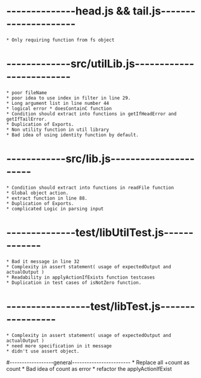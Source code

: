 # --------------head.js && tail.js---------------------
    * Only requiring function from fs object

# -------------src/utilLib.js-------------------------
    * poor fileName
    * poor idea to use index in filter in line 29.
    * Long argument list in line number 44
    * logical error * doesContainC function
    * Condition should extract into functions in getIfHeadError and getIfTailError.
    * Duplication of Exports.
    * Non utility function in util library
    * Bad idea of using identity function by default.

# ------------src/lib.js----------------------
    * Condition should extract into functions in readFile function
    * Global object action.
    * extract function in line 88.
    * Duplication of Exports.
    * complicated Logic in parsing input

# --------------test/libUtilTest.js-------------
    * Bad it message in line 32
    * Complexity in assert statement( usage of expectedOutput and actualOutput )
    * Readability in applyActionIfExists function testcases
    * Duplication in test cases of isNotZero function.

# -----------------test/libTest.js-----------------
    * Complexity in assert statement( usage of expectedOutput and actualOutput )
    * need more specification in it message 
    * didn't use assert object.

#------------------general------------------------
    * Replace all +count as count
    * Bad idea of count as error
    * refactor the applyActionIfExist
